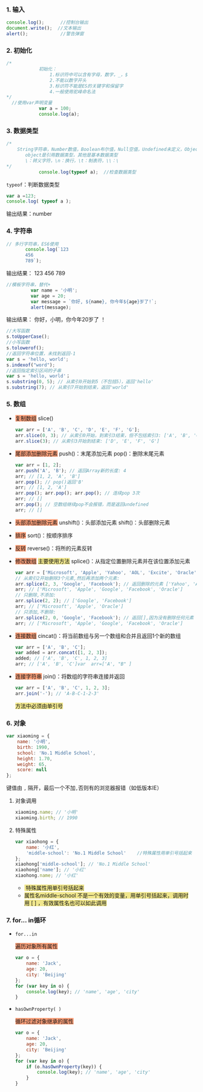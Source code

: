 ### 1. 输入

```javascript
console.log();      //控制台输出
document.write();  //文本输出
alert();            //警告弹窗
```



### 2. 初始化

```javascript
/* 
            初始化：
                1.标识符中可以含有字母，数字，_，$
                2.不能以数字开头
                3.标识符不能是ES的关键字和保留字
                4.一般使用驼峰命名法        
*/
  //使用var声明变量
            var a = 100;
            console.log(a);
```



### 3. 数据类型

```javascript
/*
	String字符串，Number数值，Boolean布尔值，Null空值，Undefined未定义，Object对象
       object是引用数据类型，其他是基本数据类型
       \：转义字符，\n：换行，\t：制表符，\\：\
*/
            console.log(typeof a);  //检查数据类型
```

`typeof`：判断数据类型

```javascript
var a =123;
console.log( typeof a );
```
输出结果：number


### 4. 字符串

```javascript
// 多行字符串，ES6使用
       console.log(`123
       456
       789`);
```

输出结果：
123
456
789

```javascript
//模板字符串，替代+
         var name = '小明';
         var age = 20;
         var message = `你好, ${name}, 你今年${age}岁了!`;
         alert(message);
```

输出结果：
你好，小明，你今年20岁了 ！

```javascript
//大写函数
s.toUpperCase();
//小写函数
s.tolowerof();
//返回字符串位置，未找到返回-1
var s = 'hello, world';
s.indexof("word");
//返回指定索引区间的子串
var s = 'hello, world'；
s.substring(0, 5); // 从索引0开始到5（不包括5），返回'hello'
s.substring(7); // 从索引7开始到结束，返回'world'
```



### 5. 数组

+ <span style="background-color:LightSalmon">复制数组</span>
  slice()
  
  ```JavaScript
  var arr = ['A', 'B', 'C', 'D', 'E', 'F', 'G'];
  arr.slice(0, 3); // 从索引0开始，到索引3结束，但不包括索引3: ['A', 'B', 'C']
  arr.slice(3); // 从索引3开始到结束: ['D', 'E', 'F', 'G']
  ```


+ <span style="background-color:LightSalmon">尾部添加删除元素</span>
  push()：末尾添加元素
  pop()：删除末尾元素

  ```JavaScript
  var arr = [1, 2];
  arr.push('A', 'B'); // 返回Array新的长度: 4
  arr; // [1, 2, 'A', 'B']
  arr.pop(); // pop()返回'B'
  arr; // [1, 2, 'A']
  arr.pop(); arr.pop(); arr.pop(); // 连续pop 3次
  arr; // []
  arr.pop(); // 空数组继续pop不会报错，而是返回undefined
  arr; // []
  ```

+ <span style="background-color:LightSalmon">头部添加删除元素</span>
  unshift()：头部添加元素
  shift()：头部删除元素
  
+ <span style="background-color:LightSalmon">排序</span>
  sort()：按顺序排序

+ <span style="background-color:LightSalmon">反转</span>
  reverse()：将所的元素反转

+ <span style="background-color:LightSalmon">修改数组</span> <span style="background-color:Khaki">主要使用方法</span>
  splice()：从指定位置删除元素并在该位置添加元素

  ```javascript
  var arr = ['Microsoft', 'Apple', 'Yahoo', 'AOL', 'Excite', 'Oracle'];
  // 从索引2开始删除3个元素,然后再添加两个元素:
  arr.splice(2, 3, 'Google', 'Facebook'); // 返回删除的元素 ['Yahoo', 'AOL', 'Excite']
  arr; // ['Microsoft', 'Apple', 'Google', 'Facebook', 'Oracle']
  // 只删除,不添加:
  arr.splice(2, 2); // ['Google', 'Facebook']
  arr; // ['Microsoft', 'Apple', 'Oracle']
  // 只添加,不删除:
  arr.splice(2, 0, 'Google', 'Facebook'); // 返回[],因为没有删除任何元素
  arr; // ['Microsoft', 'Apple', 'Google', 'Facebook', 'Oracle']
  ```

+ <span style="background-color:LightSalmon">连接数组</span>
  cincat()：将当前数组与另一个数组和合并且返回1个新的数组

  ```javascript
  var arr = ['A', 'B', 'C'];
  var added = arr.concat([1, 2, 3]);
  added; // ['A', 'B', 'C', 1, 2, 3]
  arr; // ['A', 'B', 'C']var  arr=['A', "B" ]
  ```

+ <span style="background-color:LightSalmon">连接字符串</span>
  join()：将数组的字符串连接并返回

  ```javascript
  var arr = ['A', 'B', 'C', 1, 2, 3];
  arr.join('-'); // 'A-B-C-1-2-3'
  ```

  <span style="background-color:Khaki">方法中必须由单引号</span>

### 6. 对象

```javascript
var xiaoming = {
    name: '小明',
    birth: 1990,
    school: 'No.1 Middle School',
    height: 1.70,
    weight: 65,
    score: null
};
```

键值由 `,` 隔开，最后一个不加`,`否则有的浏览器报错（如低版本IE）

1. 对象调用

   ```javascript
   xiaoming.name; // '小明'
   xiaoming.birth; // 1990
   ```

2. 特殊属性

   ```javascript
   var xiaohong = {
       name: '小红',
       'middle-school': 'No.1 Middle School'	//特殊属性用单引号括起来
   };
   xiaohong['middle-school']; // 'No.1 Middle School'
   xiaohong['name']; // '小红'
   xiaohong.name; // '小红'
   ```

   + <span style="background-color:Khaki"> 特殊属性用单引号括起来</span>
   + <span style="background-color:Khaki">属性名middle-school 不是一个有效的变量，用单引号括起来，调用时用 [ ] ，有效属性名也可以如此调用</span>

### 7. for... in循环

+ `for...in`

  <span style="background-color:LightSalmon">遍历对象所有属性</span>

  ```javascript
  var o = {
      name: 'Jack',
      age: 20,
      city: 'Beijing'
  };
  for (var key in o) {
      console.log(key); // 'name', 'age', 'city'
  }
  ```

+ `hasOwnProperty( )`

  <span style="background-color:LightSalmon">循环过滤对象继承的属性</span>

  ```javascript
  var o = {
      name: 'Jack',
      age: 20,
      city: 'Beijing'
  };
  for (var key in o) {
      if (o.hasOwnProperty(key)) {
          console.log(key); // 'name', 'age', 'city'
      }
  }
  ```







